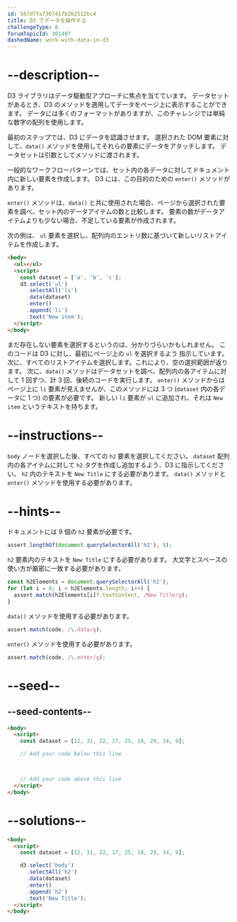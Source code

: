```yaml
---
id: 587d7fa7367417b2b2512bc4
title: D3 でデータを操作する
challengeType: 6
forumTopicId: 301497
dashedName: work-with-data-in-d3
---
```


# --description--

D3 ライブラリはデータ駆動型アプローチに焦点を当てています。 データセットがあるとき、D3 のメソッドを適用してデータをページ上に表示することができます。 データには多くのフォーマットがありますが、このチャレンジでは単純な数字の配列を使用します。

最初のステップでは、D3 にデータを認識させます。 選択された DOM 要素に対して、`data()` メソッドを使用してそれらの要素にデータをアタッチします。 データセットは引数としてメソッドに渡されます。

一般的なワークフローパターンでは、セット内の各データに対してドキュメント内に新しい要素を作成します。 D3 には、この目的のための `enter()` メソッドがあります。

`enter()` メソッドは、`data()` と共に使用された場合、ページから選択された要素を調べ、セット内のデータアイテムの数と比較します。 要素の数がデータアイテムよりも少ない場合、不足している要素が作成されます。

次の例は、 `ul` 要素を選択し、配列内のエントリ数に基づいて新しいリストアイテムを作成します。

```html
<body>
  <ul></ul>
  <script>
    const dataset = ['a', 'b', 'c'];
    d3.select('ul')
      .selectAll('li')
      .data(dataset)
      .enter()
      .append('li')
      .text('New item');
  </script>
</body>
```

まだ存在しない要素を選択するというのは、分かりづらいかもしれません。 このコードは D3 に対し、最初にページ上の `ul` を選択するよう 指示しています。 次に、すべてのリストアイテムを選択します。これにより、空の選択範囲が返ります。 次に、`data()` メソッドはデータセットを調べ、配列内の各アイテムに対して 1 回ずつ、計 3 回、後続のコードを実行します。 `enter()` メソッドからはページ上に `li` 要素が見えませんが、このメソッドには 3 つ (`dataset` 内の各データに 1 つ) の要素が必要です。 新しい `li` 要素が `ul` に追加され、それは `New item` というテキストを持ちます。

# --instructions--

`body` ノードを選択した後、すべての `h2` 要素を選択してください。 `dataset` 配列内の各アイテムに対して `h2` タグを作成し追加するよう、D3 に指示してください。 `h2` 内のテキストを `New Title` にする必要があります。 `data()` メソッドと `enter()` メソッドを使用する必要があります。

# --hints--

ドキュメントには 9 個の `h2` 要素が必要です。

```js
assert.lengthOf(document.querySelectorAll('h2'), 9);
```

`h2` 要素内のテキストを `New Title` にする必要があります。 大文字とスペースの使い方が厳密に一致する必要があります。

```js
const h2Elements = document.querySelectorAll('h2');
for (let i = 0; i < h2Elements.length; i++) {
  assert.match(h2Elements[i]?.textContent, /New Title/g);
}
```

`data()` メソッドを使用する必要があります。

```js
assert.match(code, /\.data/g);
```

`enter()` メソッドを使用する必要があります。

```js
assert.match(code, /\.enter/g);
```

# --seed--

## --seed-contents--

```html
<body>
  <script>
    const dataset = [12, 31, 22, 17, 25, 18, 29, 14, 9];

    // Add your code below this line



    // Add your code above this line
  </script>
</body>
```

# --solutions--

```html
<body>
  <script>
    const dataset = [12, 31, 22, 17, 25, 18, 29, 14, 9];

    d3.select('body')
      .selectAll('h2')
      .data(dataset)
      .enter()
      .append('h2')
      .text('New Title');
  </script>
</body>
```
